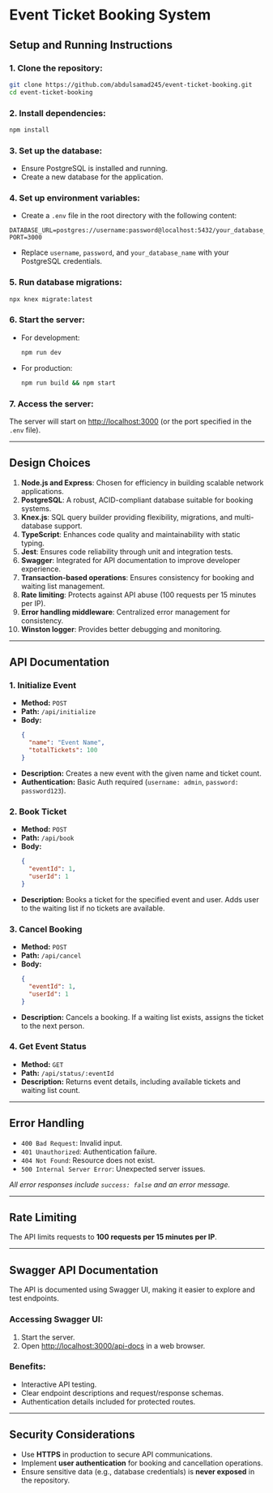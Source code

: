 # Event Ticket Booking System

## Setup and Running Instructions

### 1. Clone the repository:
```sh
git clone https://github.com/abdulsamad245/event-ticket-booking.git
cd event-ticket-booking
```

### 2. Install dependencies:
```sh
npm install
```

### 3. Set up the database:

- Ensure PostgreSQL is installed and running.
- Create a new database for the application.

### 4. Set up environment variables:

- Create a `.env` file in the root directory with the following content:
```env
DATABASE_URL=postgres://username:password@localhost:5432/your_database_name
PORT=3000
```
- Replace `username`, `password`, and `your_database_name` with your PostgreSQL credentials.

### 5. Run database migrations:
```sh
npx knex migrate:latest
```

### 6. Start the server:

- For development:
  ```sh
  npm run dev
  ```
- For production:
  ```sh
  npm run build && npm start
  ```

### 7. Access the server:
The server will start on [http://localhost:3000](http://localhost:3000) (or the port specified in the `.env` file).

---

## Design Choices

1. **Node.js and Express**: Chosen for efficiency in building scalable network applications.
2. **PostgreSQL**: A robust, ACID-compliant database suitable for booking systems.
3. **Knex.js**: SQL query builder providing flexibility, migrations, and multi-database support.
4. **TypeScript**: Enhances code quality and maintainability with static typing.
5. **Jest**: Ensures code reliability through unit and integration tests.
6. **Swagger**: Integrated for API documentation to improve developer experience.
7. **Transaction-based operations**: Ensures consistency for booking and waiting list management.
8. **Rate limiting**: Protects against API abuse (100 requests per 15 minutes per IP).
9. **Error handling middleware**: Centralized error management for consistency.
10. **Winston logger**: Provides better debugging and monitoring.

---

## API Documentation

### 1. Initialize Event
- **Method:** `POST`
- **Path:** `/api/initialize`
- **Body:**
  ```json
  {
    "name": "Event Name",
    "totalTickets": 100
  }
  ```
- **Description:** Creates a new event with the given name and ticket count.
- **Authentication:** Basic Auth required (`username: admin`, `password: password123`).

### 2. Book Ticket
- **Method:** `POST`
- **Path:** `/api/book`
- **Body:**
  ```json
  {
    "eventId": 1,
    "userId": 1
  }
  ```
- **Description:** Books a ticket for the specified event and user. Adds user to the waiting list if no tickets are available.

### 3. Cancel Booking
- **Method:** `POST`
- **Path:** `/api/cancel`
- **Body:**
  ```json
  {
    "eventId": 1,
    "userId": 1
  }
  ```
- **Description:** Cancels a booking. If a waiting list exists, assigns the ticket to the next person.

### 4. Get Event Status
- **Method:** `GET`
- **Path:** `/api/status/:eventId`
- **Description:** Returns event details, including available tickets and waiting list count.

---

## Error Handling

- `400 Bad Request`: Invalid input.
- `401 Unauthorized`: Authentication failure.
- `404 Not Found`: Resource does not exist.
- `500 Internal Server Error`: Unexpected server issues.

_All error responses include `success: false` and an error message._

---

## Rate Limiting

The API limits requests to **100 requests per 15 minutes per IP**.

---

## Swagger API Documentation

The API is documented using Swagger UI, making it easier to explore and test endpoints.

### Accessing Swagger UI:
1. Start the server.
2. Open [http://localhost:3000/api-docs](http://localhost:3000/api-docs) in a web browser.

### Benefits:
- Interactive API testing.
- Clear endpoint descriptions and request/response schemas.
- Authentication details included for protected routes.

---

## Security Considerations

- Use **HTTPS** in production to secure API communications.
- Implement **user authentication** for booking and cancellation operations.
- Ensure sensitive data (e.g., database credentials) is **never exposed** in the repository.

